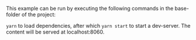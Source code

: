 This example can be run by executing the following commands in the base-folder of the project:

`yarn` to load dependencies, after which
`yarn start` to start a dev-server. The content will be served at localhost:8060.